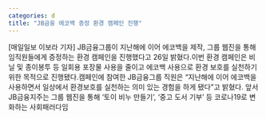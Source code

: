 ```yaml
---
categories: d
title: "JB금융 에코백 증정 환경 캠페인 진행"
---
```

[매일일보 이보라 기자] JB금융그룹이 지난해에 이어 에코백을 제작, 그룹 웹진을 통해 임직원들에게 증정하는 환경 캠페인을 진행했다고 26일 밝혔다.이번 환경 캠페인은 비닐 및 종이봉투 등 일회용 포장물 사용을 줄이고 에코백 사용으로 환경 보호를 실천하기 위한 목적으로 진행됐다.캠페인에 참여한 JB금융그룹 직원은 “지난해에 이어 에코백을 사용하면서 일상에서 환경보호를 실천하는 의미 있는 경험을 하게 됐다”고 밝혔다. 앞서 JB금융지주는 그룹 웹진을 통해 ‘토이 비누 만들기’, ‘중고 도서 기부’ 등 코로나19로 변화하는 사회패러다임